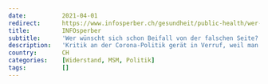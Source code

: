 ```yaml
---
date:          2021-04-01
redirect:      https://www.infosperber.ch/gesundheit/public-health/wer-wuenscht-sich-schon-beifall-von-der-falschen-seite/
title:         INFOsperber
subtitle:      'Wer wünscht sich schon Beifall von der falschen Seite?'
description:   'Kritik an der Corona-Politik gerät in Verruf, weil man damit in den Chor von Corona-Leugnern einstimme. Das kann sich rächen.'
country:       CH
categories:    [Widerstand, MSM, Politik]
tags:          []
---
```

